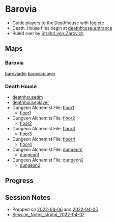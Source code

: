 # Barovia
- Guide players to the Deathhouse with fog etc
- Death_House files begin at [deathhouse_entrance](Death_House/floor1/deathhouse_entrance.md)
- Ruled over by [Strahd_von_Zarovich](../NPCs/Strahd_von_Zarovich.md)

## Maps
### Barovia
[baroviadm](baroviadm.jpg)
[baroviaplayer](baroviaplayer.jpg)
### Death House
- [deathhousedm](Death_House/deathhousedm.jpg)
- [deathhouseplayer](Death_House/deathhouseplayer.jpg)
- Dungeon Alchemist File: [floor1](Death_House/floor1/floor1.dam)
	- [floor1](Death_House/floor1/floor1.json)
- Dungeon Alchemist File: [floor2](Death_House/floor2/floor2.dam)
	- [floor2](Death_House/floor2/floor2.json)
- Dungeon Alchemist File: [floor3](Death_House/floor3/floor3.dam)
	- [floor3](Death_House/floor3/floor3.json)
- Dungeon Alchemist File: [floor4](Death_House/floor4/floor4.dam)
	- [floor4](Death_House/floor4/floor4.json)
- Dungeon Alchemist File: [dungeon1](Death_House/dungeon/dungeon1.dam)
	- [dungeon1](Death_House/dungeon/dungeon1.json)
- Dungeon Alchemist File: [dungeon2](Death_House/dungeon/dungeon2.jpg)
	- [dungeon2](Death_House/dungeon/dungeon2.json)
## Progress

## Session Notes
- Prepped on [2022-04-06](../../../Daily_Notes/2022-04-06.md) and [2022-04-05](../../../Daily_Notes/2022-04-05.md)
- [Session_Notes_strahd_2022-04-07](../Session_Notes/Session_Notes_strahd_2022-04-07.md)
